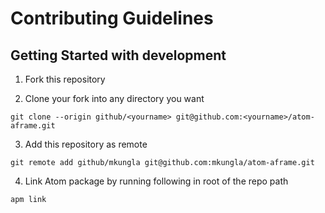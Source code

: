 # Contributing Guidelines

## Getting Started with development

1. Fork this repository

2. Clone your fork into any directory you want

```
git clone --origin github/<yourname> git@github.com:<yourname>/atom-aframe.git
```

3. Add this repository as remote

```
git remote add github/mkungla git@github.com:mkungla/atom-aframe.git
```

4. Link Atom package by running following in root of the repo path
```
apm link
```

